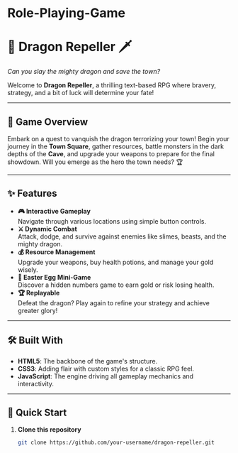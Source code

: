 # Role-Playing-Game
# 🐉 Dragon Repeller 🗡️  
*Can you slay the mighty dragon and save the town?*  

Welcome to **Dragon Repeller**, a thrilling text-based RPG where bravery, strategy, and a bit of luck will determine your fate! 

---

## 🌟 Game Overview
Embark on a quest to vanquish the dragon terrorizing your town! Begin your journey in the **Town Square**, gather resources, battle monsters in the dark depths of the **Cave**, and upgrade your weapons to prepare for the final showdown. Will you emerge as the hero the town needs? 🏆  

---

## ✨ Features
- **🎮 Interactive Gameplay**  
  Navigate through various locations using simple button controls.  
- **⚔️ Dynamic Combat**  
  Attack, dodge, and survive against enemies like slimes, beasts, and the mighty dragon.  
- **💰 Resource Management**  
  Upgrade your weapons, buy health potions, and manage your gold wisely.  
- **🎲 Easter Egg Mini-Game**  
  Discover a hidden numbers game to earn gold or risk losing health.  
- **🏆 Replayable**  
  Defeat the dragon? Play again to refine your strategy and achieve greater glory!  

---

## 🛠️ Built With
- **HTML5**: The backbone of the game's structure.  
- **CSS3**: Adding flair with custom styles for a classic RPG feel.  
- **JavaScript**: The engine driving all gameplay mechanics and interactivity.  

---

## 🚀 Quick Start
1. **Clone this repository**  
   ```bash
   git clone https://github.com/your-username/dragon-repeller.git
